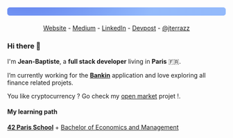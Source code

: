 ### ![gd](https://github.com/jterrazz/jterrazz/raw/master/assets/gd.png)

<p align="center">
  <a href="https://jterrazz.com">Website</a> -
  <a href="https://medium.com/@jterrazz">Medium</a> -
  <a href="https://www.linkedin.com/in/jterrazz/">LinkedIn</a> -
  <a href="https://devpost.com/jterrazz">Devpost</a> -
  <a href="https://twitter.com/j_terrazz">@jterrazz</a>
</p>

### Hi there 👋

I'm **Jean-Baptiste**, a **full stack developer** living in **Paris** 🇫🇷.

I’m currently working for the [**Bankin**](http://bankin.com/) application and love exploring all finance related projets.

You like cryptocurrency ? Go check my [open market](https://github.com/theopenmarket) projet !.

#### My learning path

**[42 Paris School](https://www.42.fr/)** + [Bachelor of Economics and Management](https://feg.univ-amu.fr/)

